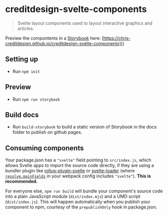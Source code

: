 # creditdesign-svelte-components

> Svelte layout components used to layout interactive graphics and articles.

Preview the compontents in a [Storybook](https://storybook.js.org/) here: [https://chris-creditdesign.github.io/creditdesign-svelte-components]()

## Setting up

- Run `npm init`

## Preview

- Run `npm run storybook`

## Build docs

- Run `build-storybook` to build a static version of Storybook in the docs folder to publish on github pages.

## Consuming components

Your package.json has a `"svelte"` field pointing to `src/index.js`, which allows Svelte apps to import the source code directly, if they are using a bundler plugin like [rollup-plugin-svelte](https://github.com/sveltejs/rollup-plugin-svelte) or [svelte-loader](https://github.com/sveltejs/svelte-loader) (where [`resolve.mainFields`](https://webpack.js.org/configuration/resolve/#resolve-mainfields) in your webpack config includes `"svelte"`). **This is recommended.**

For everyone else, `npm run build` will bundle your component's source code into a plain JavaScript module (`dist/index.mjs`) and a UMD script (`dist/index.js`). This will happen automatically when you publish your component to npm, courtesy of the `prepublishOnly` hook in package.json.
